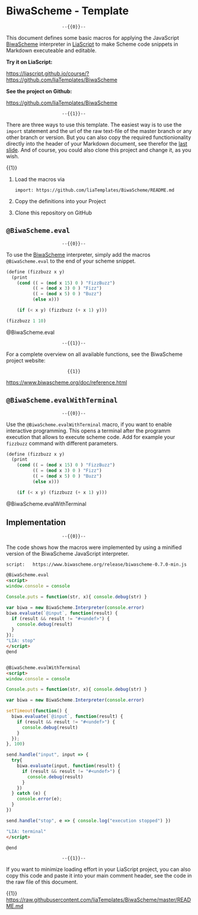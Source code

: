 <!--
author:   André Dietrich
email:    LiaScript@web.de
version:  0.0.3
language: en
narrator: UK English Male
logo:     https://raw.githubusercontent.com/biwascheme/biwascheme/master/website/images/biwascheme_logo.png

comment:  Template for integrating the
  [BiwaScheme](https://www.biwascheme.org) interpreter, which runs on
  JavaScript, into LiaScript courses.

attribute: [BiwaScheme](https://github.com/biwascheme/biwascheme) is released by
  Yutaka HARA (yhara) yutaka.hara.gmail.com http://twitter.com/yhara_en


script:   https://www.biwascheme.org/release/biwascheme-0.7.0-min.js

@BiwaScheme.eval
<script>
window.console = console

Console.puts = function(str, x){ console.debug(str) }

var biwa = new BiwaScheme.Interpreter(console.error)
biwa.evaluate(`@input`, function(result) {
  if (result && result != "#<undef>") {
    console.debug(result)
  }
});
"LIA: stop"
</script>
@end


@BiwaScheme.evalWithTerminal
<script>
window.console = console

Console.puts = function(str, x){ console.debug(str) }

var biwa = new BiwaScheme.Interpreter(console.error)

setTimeout(function() {
  biwa.evaluate(`@input`, function(result) {
    if (result && result != "#<undef>") {
      console.debug(result)
    }
  });
}, 100)

send.handle("input", input => {
  try{
    biwa.evaluate(input, function(result) {
      if (result && result != "#<undef>") {
        console.debug(result)
      }
    })
  } catch (e) {
    console.error(e);
  }
})

send.handle("stop", e => { console.log("execution stopped") })

"LIA: terminal"
</script>

@end
-->

# BiwaScheme - Template



                         --{{0}}--
This document defines some basic macros for applying the JavaScript
[BiwaScheme](https://www.biwascheme.org) interpreter in
[LiaScript](https://LiaScript.github.io) to make Scheme code snippets in
Markdown executeable and editable.

__Try it on LiaScript:__

https://liascript.github.io/course/?https://github.com/liaTemplates/BiwaScheme

__See the project on Github:__

https://github.com/liaTemplates/BiwaScheme

                         --{{1}}--
There are three ways to use this template. The easiest way is to use the
`import` statement and the url of the raw text-file of the master branch or any
other branch or version. But you can also copy the required functionionality
directly into the header of your Markdown document, see therefor the
[last slide](#Implementation). And of course, you could also clone this project
and change it, as you wish.

  {{1}}
1. Load the macros via

   `import: https://github.com/liaTemplates/BiwaScheme/README.md`

2. Copy the definitions into your Project

3. Clone this repository on GitHub


## `@BiwaScheme.eval`

                         --{{0}}--
To use the [BiwaScheme](https://www.biwascheme.org) interpreter, simply add the
macros `@BiwaScheme.eval` to the end of your scheme snippet.

``` scheme
(define (fizzbuzz x y)
  (print
    (cond (( = (mod x 15) 0 ) "FizzBuzz")
          (( = (mod x 3) 0 ) "Fizz")
          (( = (mod x 5) 0 ) "Buzz")
          (else x)))

    (if (< x y) (fizzbuzz (+ x 1) y)))

(fizzbuzz 1 10)
```
@BiwaScheme.eval

                         --{{1}}--
For a complete overview on all available functions, see the BiwaScheme project
website:

                           {{1}}
https://www.biwascheme.org/doc/reference.html


## `@BiwaScheme.evalWithTerminal`

                         --{{0}}--
Use the `@BiwaScheme.evalWithTerminal` macro, if you want to enable interactive
programming. This opens a terminal after the programm execution that allows to
execute scheme code. Add for example your `fizzbuzz` command with different parameters.

``` scheme
(define (fizzbuzz x y)
  (print
    (cond (( = (mod x 15) 0 ) "FizzBuzz")
          (( = (mod x 3) 0 ) "Fizz")
          (( = (mod x 5) 0 ) "Buzz")
          (else x)))

    (if (< x y) (fizzbuzz (+ x 1) y)))
```
@BiwaScheme.evalWithTerminal

## Implementation

                         --{{0}}--
The code shows how the macros were implemented by using a minified version of
the BiwaScheme JavaScript interpreter.

``` html
script:   https://www.biwascheme.org/release/biwascheme-0.7.0-min.js

@BiwaScheme.eval
<script>
window.console = console

Console.puts = function(str, x){ console.debug(str) }

var biwa = new BiwaScheme.Interpreter(console.error)
biwa.evaluate(`@input`, function(result) {
  if (result && result != "#<undef>") {
    console.debug(result)
  }
});
"LIA: stop"
</script>
@end


@BiwaScheme.evalWithTerminal
<script>
window.console = console

Console.puts = function(str, x){ console.debug(str) }

var biwa = new BiwaScheme.Interpreter(console.error)

setTimeout(function() {
  biwa.evaluate(`@input`, function(result) {
    if (result && result != "#<undef>") {
      console.debug(result)
    }
  });
}, 100)

send.handle("input", input => {
  try{
    biwa.evaluate(input, function(result) {
      if (result && result != "#<undef>") {
        console.debug(result)
      }
    })
  } catch (e) {
    console.error(e);
  }
})

send.handle("stop", e => { console.log("execution stopped") })

"LIA: terminal"
</script>

@end
```


                         --{{1}}--
If you want to minimize loading effort in your LiaScript project, you can also
copy this code and paste it into your main comment header, see the code in the
raw file of this document.

{{1}} https://raw.githubusercontent.com/liaTemplates/BiwaScheme/master/README.md
